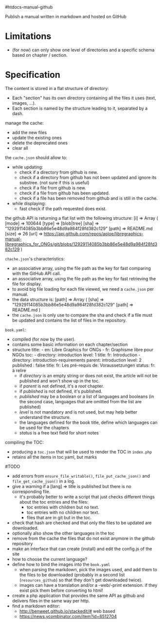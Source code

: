 #htdocs-manual-github

Publish a manual written in markdown and hosted on GitHub

# Limitations

- (for now) can only show one level of directories and a specific schema based on chapter / section.


# Specification

The content is stored in a flat structure of directory:
- Each "section" has its own directory containing all the files it uses (text, images, ...).
- Each section is named by the structure leading to it, separated by a dash. 

manage the cache:
- add the new files
- update the existing ones
- delete the deprecated ones
- clear all

the `cache.json` should allow to:
- while updating:
  - check if a directory from github is new.
  - check if a directory from github has not been updated and ignore its substree. (not sure if this is useful)
  - check if a file from github is new.
  - check if a file from github has been updated.
  - check if a file has been removed from github and is still in the cache.
- while displaying:
  - fast check if the path requested does exist.

the github API is returning a flat list with the following structure:
    [i] => Array
        (
            [mode] => 100644
            [type] => [blob|tree]
            [sha] => "12929114085b3bb86e5e48d9a984f28fd382c129"
            [path] => README.md
            [size] => 26
            [url] => https://api.github.com/repos/aoloe/libregraphics-manual-libregraphics_for_ONGs/git/blobs/12929114085b3bb86e5e48d9a984f28fd382c129
        )

`chache.json`'s characteristics:
- an associative array, using the file path as the key for fast comparing with the GitHub API call.
- an associative array, using the file path as the key for fast retrieving the file for display.
- to avoid big file loading for each file viewed, we need a `cache.json` per manual.
- the data structure is:
      [path] => Array
          (
              [sha] => "12929114085b3bb86e5e48d9a984f28fd382c129"
              [path] => README.md
          )
- the `cache.json` is only use to compare the sha and check if a file must be updated and contains the list of files in the repository.

`book.yaml`:

- compiled (for now by the user).
- contains some basic information on each chapter/section
- structure
      title:
          - en: Libre Graphics for ONGs 
          - fr: Graphisme libre pour  NGOs 
      toc:
          - directory: introduction
            level: 1
            title:
              fr: Introduction
          - directory: introduction-requirements
            parent: introduction
            level: 2
            published : false
            title:
              fr: Les pré-requis
              de: Voraussetzungen
            status:
              fr: à relire
  - if _directory_ is an empty string or does not exist, the article will not be published and won't show up in the toc.
  - if _parent_ is not defined, it's a _root_ chapter.
  - if _published_ is not defined, it's published.
  - _published_ may be a boolean or a list of languages and booleans (in the second case, languages that are omitted from the list are published)
  - _level_ is not mandatory and is not used, but may help better understand the structure.
  - the languages defined for the book title, define which languages can be used for the chapters
  - _status_ is a free text field for short notes


compiling the TOC:
- producing a `toc.json` that will be used to render the TOC in `index.php`
- retains all the items in toc.yaml, but marks 

#TODO

- add errors from `ensure_file_writable()`, `file_put_cache_json()` and `file_get_cache_json()` in a log.
- give a warning if a [lang] => title is published but there is no corresponding file.
  - it's probably better to write a script that just checks different things about the toc entries and the files:
    - toc entries with children but no text.
    - toc entries with no children nor text.
    - files that are in git but in the toc.
- check that hash are checked and that only the files to be updated are downloaded.
- optionally also show the other languages in the toc
- remove from the cache the files that do not exist anymore in the github repository
- make an interface that can create (install) and edit the config.js of the site
- how to choose the current language?
- define how to bind the images into the `book.yaml`
  - when parsing the markdown, pick the images used, and add them to the files to be downloaded (probably in a second list (`resources_github`) so that they don't get downloaded twice).
  - images can have a translation and/or a -web/-print extension. if they exist pick them before converting to html!
- create a php application that provides the same API as github and delivers files in the same way per http.
- find a markdown editor:
  - http://benweet.github.io/stackedit/# web based
  - https://news.ycombinator.com/item?id=6512704
